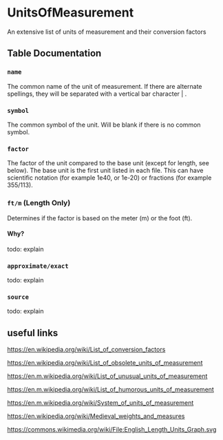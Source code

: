 # UnitsOfMeasurement
An extensive list of units of measurement and their conversion factors

## Table Documentation

### `name`

The common name of the unit of measurement. If there are alternate spellings, they will be separated with a vertical bar character | .

### `symbol`

The common symbol of the unit. Will be blank if there is no common symbol.

### `factor`

The factor of the unit compared to the base unit (except for length, see below). The base unit is the first unit listed in each file. This can have scientific notation (for example 1e40, or 1e-20) or fractions (for example 355/113).

### `ft/m` (Length Only)

Determines if the factor is based on the meter (m) or the foot (ft).

#### Why?
todo: explain

### `approximate/exact`

todo: explain

### `source`

todo: explain

## useful links

https://en.wikipedia.org/wiki/List_of_conversion_factors

https://en.wikipedia.org/wiki/List_of_obsolete_units_of_measurement

https://en.m.wikipedia.org/wiki/List_of_unusual_units_of_measurement

https://en.m.wikipedia.org/wiki/List_of_humorous_units_of_measurement

https://en.m.wikipedia.org/wiki/System_of_units_of_measurement

https://en.wikipedia.org/wiki/Medieval_weights_and_measures

https://commons.wikimedia.org/wiki/File:English_Length_Units_Graph.svg
